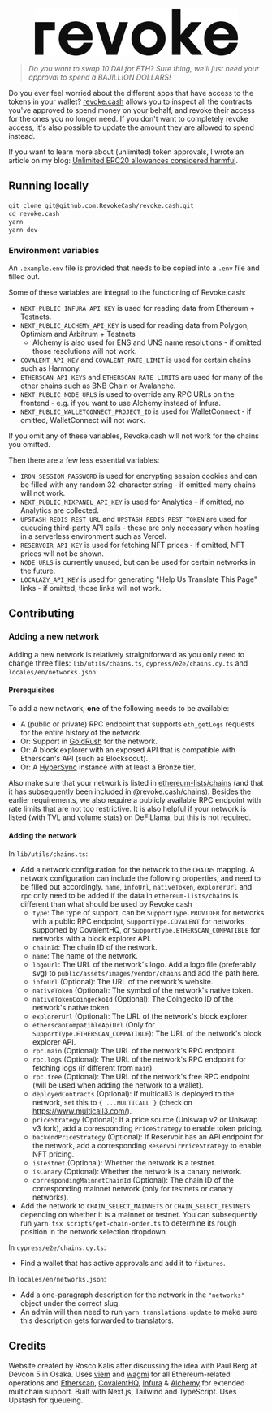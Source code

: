 <p align="center">
  <img width="400" src="public/assets/images/revoke-wordmark-black.svg">
</p>

> _Do you want to swap 10 DAI for ETH? Sure thing, we'll just need your approval to spend a BAJILLION DOLLARS!_

Do you ever feel worried about the different apps that have access to the tokens in your wallet? [revoke.cash](https://revoke.cash) allows you to inspect all the contracts you've approved to spend money on your behalf, and revoke their access for the ones you no longer need. If you don't want to completely revoke access, it's also possible to update the amount they are allowed to spend instead.

If you want to learn more about (unlimited) token approvals, I wrote an article on my blog: [Unlimited ERC20 allowances considered harmful](https://kalis.me/unlimited-erc20-allowances/).

## Running locally

```
git clone git@github.com:RevokeCash/revoke.cash.git
cd revoke.cash
yarn
yarn dev
```

### Environment variables

An `.example.env` file is provided that needs to be copied into a `.env` file and filled out.

Some of these variables are integral to the functioning of Revoke.cash:

- `NEXT_PUBLIC_INFURA_API_KEY` is used for reading data from Ethereum + Testnets.
- `NEXT_PUBLIC_ALCHEMY_API_KEY` is used for reading data from Polygon, Optimism and Arbitrum + Testnets
  - Alchemy is also used for ENS and UNS name resolutions - if omitted those resolutions will not work.
- `COVALENT_API_KEY` and `COVALENT_RATE_LIMIT` is used for certain chains such as Harmony.
- `ETHERSCAN_API_KEYS` and `ETHERSCAN_RATE_LIMITS` are used for many of the other chains such as BNB Chain or Avalanche.
- `NEXT_PUBLIC_NODE_URLS` is used to override any RPC URLs on the frontend - e.g. if you want to use Alchemy instead of Infura.
- `NEXT_PUBLIC_WALLETCONNECT_PROJECT_ID` is used for WalletConnect - if omitted, WalletConnect will not work.

If you omit any of these variables, Revoke.cash will not work for the chains you omitted.

Then there are a few less essential variables:

- `IRON_SESSION_PASSWORD` is used for encrypting session cookies and can be filled with any random 32-character string - if omitted many chains will not work.
- `NEXT_PUBLIC_MIXPANEL_API_KEY` is used for Analytics - if omitted, no Analytics are collected.
- `UPSTASH_REDIS_REST_URL` and `UPSTASH_REDIS_REST_TOKEN` are used for queueing third-party API calls - these are only necessary when hosting in a serverless environment such as Vercel.
- `RESERVOIR_API_KEY` is used for fetching NFT prices - if omitted, NFT prices will not be shown.
- `NODE_URLS` is currently unused, but can be used for certain networks in the future.
- `LOCALAZY_API_KEY` is used for generating "Help Us Translate This Page" links - if omitted, those links will not work.

## Contributing

### Adding a new network

Adding a new network is relatively straightforward as you only need to change three files: `lib/utils/chains.ts`, `cypress/e2e/chains.cy.ts` and `locales/en/networks.json`.

#### Prerequisites

To add a new network, **one** of the following needs to be available:

- A (public or private) RPC endpoint that supports `eth_getLogs` requests for the entire history of the network.
- Or: Support in [GoldRush](https://goldrush.dev/) for the network.
- Or: A block explorer with an exposed API that is compatible with Etherscan's API (such as Blockscout).
- Or: A [HyperSync](https://docs.envio.dev/docs/HyperSync/overview) instance with at least a Bronze tier.

Also make sure that your network is listed in [ethereum-lists/chains](https://github.com/ethereum-lists/chains) (and that it has subsequently been included in [@revoke.cash/chains](https://github.com/RevokeCash/chains)). Besides the earlier requirements, we also require a publicly available RPC endpoint with rate limits that are not too restrictive. It is also helpful if your network is listed (with TVL and volume stats) on DeFiLlama, but this is not required.

#### Adding the network

In `lib/utils/chains.ts`:

- Add a network configuration for the network to the `CHAINS` mapping. A network configuration can include the following properties, and need to be filled out accordingly. `name`, `infoUrl`, `nativeToken`, `explorerUrl` and `rpc` only need to be added if the data in `ethereum-lists/chains` is different than what should be used by Revoke.cash
  - `type`: The type of support, can be `SupportType.PROVIDER` for networks with a public RPC endpoint, `SupportType.COVALENT` for networks supported by CovalentHQ, or `SupportType.ETHERSCAN_COMPATIBLE` for networks with a block explorer API.
  - `chainId`: The chain ID of the network.
  - `name`: The name of the network.
  - `logoUrl`: The URL of the network's logo. Add a logo file (preferably svg) to `public/assets/images/vendor/chains` and add the path here.
  - `infoUrl` (Optional): The URL of the network's website.
  - `nativeToken` (Optional): The symbol of the network's native token.
  - `nativeTokenCoingeckoId` (Optional): The Coingecko ID of the network's native token.
  - `explorerUrl` (Optional): The URL of the network's block explorer.
  - `etherscanCompatibleApiUrl` (Only for `SupportType.ETHERSCAN_COMPATIBLE`): The URL of the network's block explorer API.
  - `rpc.main` (Optional): The URL of the network's RPC endpoint.
  - `rpc.logs` (Optional): The URL of the network's RPC endpoint for fetching logs (if different from `main`).
  - `rpc.free` (Optional): The URL of the network's free RPC endpoint (will be used when adding the network to a wallet).
  - `deployedContracts` (Optional): If multicall3 is deployed to the network, set this to `{ ...MULTICALL }` (check on https://www.multicall3.com/).
  - `priceStrategy` (Optional): If a price source (Uniswap v2 or Uniswap v3 fork), add a corresponding `PriceStrategy` to enable token pricing.
  - `backendPriceStrategy` (Optional): If Reservoir has an API endpoint for the network, add a corresponding `ReservoirPriceStrategy` to enable NFT pricing.
  - `isTestnet` (Optional): Whether the network is a testnet.
  - `isCanary` (Optional): Whether the network is a canary network.
  - `correspondingMainnetChainId` (Optional): The chain ID of the corresponding mainnet network (only for testnets or canary networks).
- Add the network to `CHAIN_SELECT_MAINNETS` or `CHAIN_SELECT_TESTNETS` depending on whether it is a mainnet or testnet. You can subsequently run `yarn tsx scripts/get-chain-order.ts` to determine its rough position in the network selection dropdown.

In `cypress/e2e/chains.cy.ts`:

- Find a wallet that has active approvals and add it to `fixtures`.

In `locales/en/networks.json`:

- Add a one-paragraph description for the network in the `"networks"` object under the correct slug.
- An admin will then need to run `yarn translations:update` to make sure this description gets forwarded to translators.

## Credits

Website created by Rosco Kalis after discussing the idea with Paul Berg at Devcon 5 in Osaka. Uses [viem](https://github.com/wagmi-dev/viem) and [wagmi](https://github.com/wagmi-dev/wagmi) for all Ethereum-related operations and [Etherscan](https://etherscan.io), [CovalentHQ](https://www.covalenthq.com/), [Infura](https://infura.io/) & [Alchemy](https://www.alchemy.com/) for extended multichain support. Built with Next.js, Tailwind and TypeScript. Uses Upstash for queueing.
